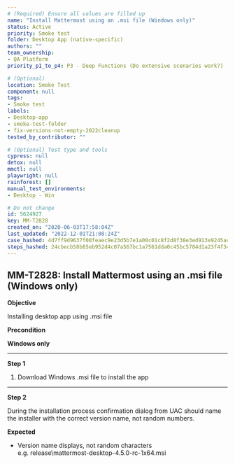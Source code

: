 ```yaml
---
# (Required) Ensure all values are filled up
name: "Install Mattermost using an .msi file (Windows only)"
status: Active
priority: Smoke test
folder: Desktop App (native-specific)
authors: ""
team_ownership:
- QA Platform
priority_p1_to_p4: P3 - Deep Functions (Do extensive scenarios work?)

# (Optional)
location: Smoke Test
component: null
tags:
- Smoke test
labels:
- Desktop-app
- smoke-test-folder
- fix-versions-not-empty-2022cleanup
tested_by_contributor: ""

# (Optional) Test type and tools
cypress: null
detox: null
mmctl: null
playwright: null
rainforest: []
manual_test_environments:
- Desktop - Win

# Do not change
id: 5624927
key: MM-T2828
created_on: "2020-06-03T17:58:04Z"
last_updated: "2022-12-01T21:08:24Z"
case_hashed: 4d7ff9d9637f00feaec9e23d5b7e1a00c01c8f2d8f38e3ed913e9245ac735172a1152190080acd96bddd9991b08cfec0
steps_hashed: 24cbecb58b85eb952d4c07a567bc1a7561dda0c45bc5784d1a23f4f34f238641a51a5811e6c96befcc56c2fd31fdf9a9
---
```


<!-- (Auto-generated) Based on frontmatter's "key" and "name" -->

## MM-T2828: Install Mattermost using an .msi file (Windows only)

**Objective**

Installing desktop app using .msi file

**Precondition**

**Windows only**

---

**Step 1**

1. Download Windows .msi file to install the app

---

**Step 2**

During the installation process confirmation dialog from UAC should name the installer with the correct version name, not random numbers.

**Expected**

- Version name displays, not random characters\
  e.g. release\mattermost-desktop-4.5.0-rc-1x64.msi

